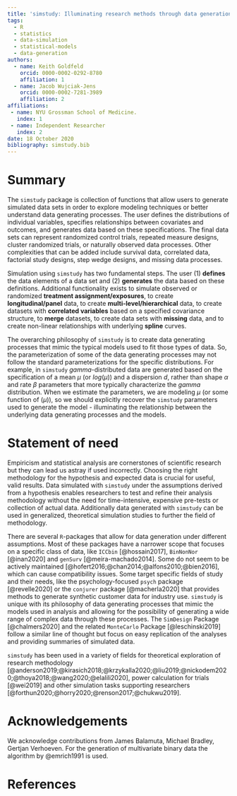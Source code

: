 ```yaml
---
title: 'simstudy: Illuminating research methods through data generation'
tags:
  - R
  - statistics
  - data-simulation
  - statistical-models
  - data-generation
authors:
  - name: Keith Goldfeld
    orcid: 0000-0002-0292-8780
    affiliation: 1 
  - name: Jacob Wujciak-Jens
    orcid: 0000-0002-7281-3989
    affiliation: 2
affiliations:
 - name: NYU Grossman School of Medicine.
   index: 1
 - name: Independent Researcher
   index: 2
date: 18 October 2020
bibliography: simstudy.bib
---
```


# Summary

The `simstudy` package is collection of functions that allow users to generate
simulated data sets in order to explore modeling techniques or better understand
data generating processes. The user defines the distributions of individual
variables, specifies relationships between covariates and outcomes, and
generates data based on these specifications. The final data sets can represent
randomized control trials, repeated measure designs, cluster randomized trials,
or naturally observed data processes. Other complexities that can be added
include survival data, correlated data, factorial study designs, step wedge
designs, and missing data processes.

Simulation using `simstudy` has two fundamental steps. The user (1) **defines**
the data elements of a data set and (2) **generates** the data based on these
definitions. Additional functionality exists to simulate observed or randomized
**treatment assignment/exposures**, to create **longitudinal/panel** data, to
create **multi-level/hierarchical** data, to create datasets with **correlated
variables** based on a specified covariance structure, to **merge** datasets, to
create data sets with **missing** data, and to create non-linear relationships
with underlying **spline** curves.

The overarching philosophy of `simstudy` is to create data generating processes
that mimic the typical models used to fit those types of data. So, the
parameterization of some of the data generating processes may not follow the
standard parameterizations for the specific distributions. For example, in
`simstudy` *gamma*-distributed data are generated based on the specification of
a mean $\mu$ (or $log(\mu)$) and a dispersion $d$, rather than shape $\alpha$
and rate $\beta$ parameters that more typically characterize the *gamma*
distribution. When we estimate the parameters, we are modeling $\mu$ (or some
function of $(\mu)$), so we should explicitly recover the `simstudy` parameters
used to generate the model - illuminating the relationship between the
underlying data generating processes and the models.

# Statement of need 

Empiricism and statistical analysis are cornerstones of scientific research
but they can lead us astray if used incorrectly. Choosing the right methodology for the
hypothesis and expected data is crucial for useful, valid results. Data
simulated with `simstudy` under the assumptions derived from a hypothesis
enables researchers to test and refine their analysis methodology without the
need for time-intensive, expensive pre-tests or collection of actual data. Additionally data generated with `simstudy` can be used in generalized, theoretical simulation studies to further the field of methodology.

There are several `R`-packages that allow for data generation under different
assumptions. Most of these packages have a narrower scope that focuses on
a specific class of data, like `ICCbin` [@hossain2017], `BinNonNor`
[@inan2020] and `genSurv` [@meira-machado2014]. Some do not seem to be actively
maintained [@hofert2016;@chan2014;@alfons2010;@bien2016], which can cause
compatibility issues. Some target specific fields of study and their needs, like the
psychology-focused `psych` package [@revelle2020] or the `conjurer` package
[@macherla2020] that provides methods to generate synthetic customer data for
industry use. `simstudy` is unique with its philosophy of data generating
processes that mimic the models used in analysis and allowing for the possibility of generating a wide range of complex data through these processes. The `SimDesign` Package
[@chalmers2020] and the related `MonteCarlo` Package [@leschinski2019] follow a
similar line of thought but focus on easy replication of the analyses and providing summaries of simulated data.

`simstudy` has been used in a variety of fields for theoretical exploration of
research methodology
[@anderson2019;@kirasich2018;@krzykalla2020;@liu2019;@nickodem2020;@thoya2018;@wang2020;@elalili2020],
power calculation for trials [@wei2019] and other simulation tasks supporting
researchers
[@forthun2020;@horry2020;@renson2017;@chukwu2019].

# Acknowledgements

We acknowledge contributions from James Balamuta, Michael Bradley,  Gertjan
Verhoeven. For the generation of multivariate binary data the algorithm by
@emrich1991 is used.

# References